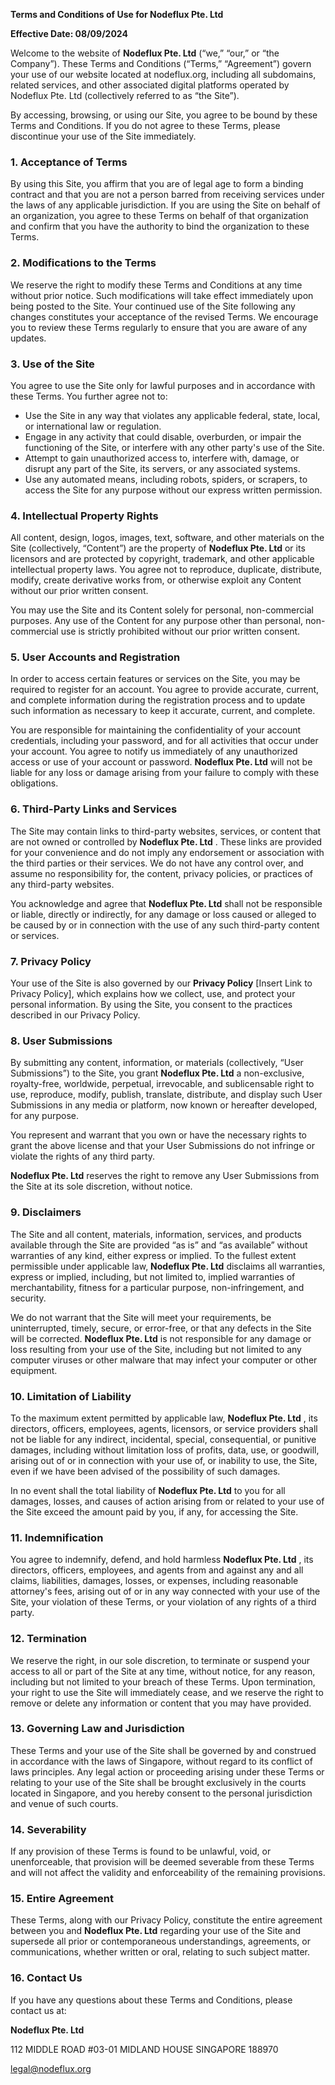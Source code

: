 **Terms and Conditions of Use for Nodeflux Pte. Ltd**

**Effective Date: 08/09/2024**

Welcome to the website of **Nodeflux Pte. Ltd** (“we,” “our,” or “the Company”). These Terms and Conditions (“Terms,” “Agreement”) govern your use of our website located at nodeflux.org, including all subdomains, related services, and other associated digital platforms operated by Nodeflux Pte. Ltd (collectively referred to as “the Site”).

By accessing, browsing, or using our Site, you agree to be bound by these Terms and Conditions. If you do not agree to these Terms, please discontinue your use of the Site immediately.

### 1. **Acceptance of Terms**

By using this Site, you affirm that you are of legal age to form a binding contract and that you are not a person barred from receiving services under the laws of any applicable jurisdiction. If you are using the Site on behalf of an organization, you agree to these Terms on behalf of that organization and confirm that you have the authority to bind the organization to these Terms.

### 2. **Modifications to the Terms**

We reserve the right to modify these Terms and Conditions at any time without prior notice. Such modifications will take effect immediately upon being posted to the Site. Your continued use of the Site following any changes constitutes your acceptance of the revised Terms. We encourage you to review these Terms regularly to ensure that you are aware of any updates.

### 3. **Use of the Site**

You agree to use the Site only for lawful purposes and in accordance with these Terms. You further agree not to:

* Use the Site in any way that violates any applicable federal, state, local, or international law or regulation.
* Engage in any activity that could disable, overburden, or impair the functioning of the Site, or interfere with any other party's use of the Site.
* Attempt to gain unauthorized access to, interfere with, damage, or disrupt any part of the Site, its servers, or any associated systems.
* Use any automated means, including robots, spiders, or scrapers, to access the Site for any purpose without our express written permission.

### 4. **Intellectual Property Rights**

All content, design, logos, images, text, software, and other materials on the Site (collectively, “Content”) are the property of **Nodeflux Pte. Ltd** or its licensors and are protected by copyright, trademark, and other applicable intellectual property laws. You agree not to reproduce, duplicate, distribute, modify, create derivative works from, or otherwise exploit any Content without our prior written consent.

You may use the Site and its Content solely for personal, non-commercial purposes. Any use of the Content for any purpose other than personal, non-commercial use is strictly prohibited without our prior written consent.

### 5. **User Accounts and Registration**

In order to access certain features or services on the Site, you may be required to register for an account. You agree to provide accurate, current, and complete information during the registration process and to update such information as necessary to keep it accurate, current, and complete.

You are responsible for maintaining the confidentiality of your account credentials, including your password, and for all activities that occur under your account. You agree to notify us immediately of any unauthorized access or use of your account or password. **Nodeflux Pte. Ltd** will not be liable for any loss or damage arising from your failure to comply with these obligations.

### 6. **Third-Party Links and Services**

The Site may contain links to third-party websites, services, or content that are not owned or controlled by  **Nodeflux Pte. Ltd** . These links are provided for your convenience and do not imply any endorsement or association with the third parties or their services. We do not have any control over, and assume no responsibility for, the content, privacy policies, or practices of any third-party websites.

You acknowledge and agree that **Nodeflux Pte. Ltd** shall not be responsible or liable, directly or indirectly, for any damage or loss caused or alleged to be caused by or in connection with the use of any such third-party content or services.

### 7. **Privacy Policy**

Your use of the Site is also governed by our **Privacy Policy** [Insert Link to Privacy Policy], which explains how we collect, use, and protect your personal information. By using the Site, you consent to the practices described in our Privacy Policy.

### 8. **User Submissions**

By submitting any content, information, or materials (collectively, “User Submissions”) to the Site, you grant **Nodeflux Pte. Ltd** a non-exclusive, royalty-free, worldwide, perpetual, irrevocable, and sublicensable right to use, reproduce, modify, publish, translate, distribute, and display such User Submissions in any media or platform, now known or hereafter developed, for any purpose.

You represent and warrant that you own or have the necessary rights to grant the above license and that your User Submissions do not infringe or violate the rights of any third party.

**Nodeflux Pte. Ltd** reserves the right to remove any User Submissions from the Site at its sole discretion, without notice.

### 9. **Disclaimers**

The Site and all content, materials, information, services, and products available through the Site are provided “as is” and “as available” without warranties of any kind, either express or implied. To the fullest extent permissible under applicable law, **Nodeflux Pte. Ltd** disclaims all warranties, express or implied, including, but not limited to, implied warranties of merchantability, fitness for a particular purpose, non-infringement, and security.

We do not warrant that the Site will meet your requirements, be uninterrupted, timely, secure, or error-free, or that any defects in the Site will be corrected. **Nodeflux Pte. Ltd** is not responsible for any damage or loss resulting from your use of the Site, including but not limited to any computer viruses or other malware that may infect your computer or other equipment.

### 10. **Limitation of Liability**

To the maximum extent permitted by applicable law,  **Nodeflux Pte. Ltd** , its directors, officers, employees, agents, licensors, or service providers shall not be liable for any indirect, incidental, special, consequential, or punitive damages, including without limitation loss of profits, data, use, or goodwill, arising out of or in connection with your use of, or inability to use, the Site, even if we have been advised of the possibility of such damages.

In no event shall the total liability of **Nodeflux Pte. Ltd** to you for all damages, losses, and causes of action arising from or related to your use of the Site exceed the amount paid by you, if any, for accessing the Site.

### 11. **Indemnification**

You agree to indemnify, defend, and hold harmless  **Nodeflux Pte. Ltd** , its directors, officers, employees, and agents from and against any and all claims, liabilities, damages, losses, or expenses, including reasonable attorney's fees, arising out of or in any way connected with your use of the Site, your violation of these Terms, or your violation of any rights of a third party.

### 12. **Termination**

We reserve the right, in our sole discretion, to terminate or suspend your access to all or part of the Site at any time, without notice, for any reason, including but not limited to your breach of these Terms. Upon termination, your right to use the Site will immediately cease, and we reserve the right to remove or delete any information or content that you may have provided.

### 13. **Governing Law and Jurisdiction**

These Terms and your use of the Site shall be governed by and construed in accordance with the laws of Singapore, without regard to its conflict of laws principles. Any legal action or proceeding arising under these Terms or relating to your use of the Site shall be brought exclusively in the courts located in Singapore, and you hereby consent to the personal jurisdiction and venue of such courts.

### 14. **Severability**

If any provision of these Terms is found to be unlawful, void, or unenforceable, that provision will be deemed severable from these Terms and will not affect the validity and enforceability of the remaining provisions.

### 15. **Entire Agreement**

These Terms, along with our Privacy Policy, constitute the entire agreement between you and **Nodeflux Pte. Ltd** regarding your use of the Site and supersede all prior or contemporaneous understandings, agreements, or communications, whether written or oral, relating to such subject matter.

### 16. **Contact Us**

If you have any questions about these Terms and Conditions, please contact us at:

**Nodeflux Pte. Ltd**

112 MIDDLE ROAD #03-01
MIDLAND HOUSE
SINGAPORE 188970

legal@nodeflux.org
